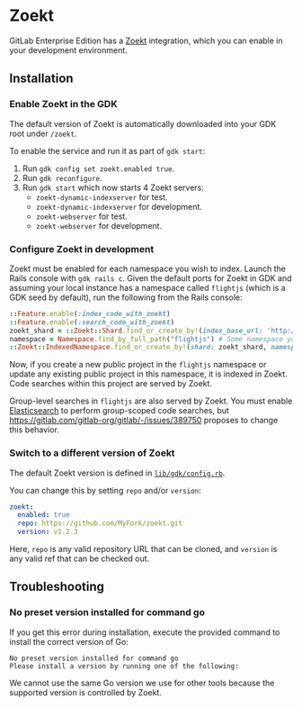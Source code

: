 # Zoekt

GitLab Enterprise Edition has a [Zoekt](https://github.com/sourcegraph/zoekt)
integration, which you can enable in your development environment.

## Installation

### Enable Zoekt in the GDK

The default version of Zoekt is automatically downloaded into your GDK root under `/zoekt`.

To enable the service and run it as part of `gdk start`:

1. Run `gdk config set zoekt.enabled true`.
1. Run `gdk reconfigure`.
1. Run `gdk start` which now starts 4 Zoekt servers:
   - `zoekt-dynamic-indexserver` for test.
   - `zoekt-dynamic-indexserver` for development.
   - `zoekt-webserver` for test.
   - `zoekt-webserver` for development.

### Configure Zoekt in development

Zoekt must be enabled for each namespace you wish to index. Launch the Rails
console with `gdk rails c`. Given the default ports for Zoekt in GDK and
assuming your local instance has a namespace called `flightjs` (which is a GDK
seed by default), run the following from the Rails console:

```ruby
::Feature.enable(:index_code_with_zoekt)
::Feature.enable(:search_code_with_zoekt)
zoekt_shard = ::Zoekt::Shard.find_or_create_by!(index_base_url: 'http://127.0.0.1:6080/', search_base_url: 'http://127.0.0.1:6090/')
namespace = Namespace.find_by_full_path("flightjs") # Some namespace you want to enable
::Zoekt::IndexedNamespace.find_or_create_by!(shard: zoekt_shard, namespace: namespace.root_ancestor)
```

Now, if you create a new public project in the `flightjs` namespace or update
any existing public project in this namespace, it is indexed in Zoekt. Code
searches within this project are served by Zoekt.

Group-level searches in `flightjs` are also served by Zoekt. You must
enable [Elasticsearch](elasticsearch.md) to perform group-scoped code searches,
but <https://gitlab.com/gitlab-org/gitlab/-/issues/389750> proposes to change this behavior.

### Switch to a different version of Zoekt

The default Zoekt version is defined in [`lib/gdk/config.rb`](../../lib/gdk/config.rb).

You can change this by setting `repo` and/or `version`:

```yaml
zoekt:
  enabled: true
  repo: https://github.com/MyFork/zoekt.git
  version: v1.2.3
```

Here, `repo` is any valid repository URL that can be cloned, and
`version` is any valid ref that can be checked out.

## Troubleshooting

### No preset version installed for command go

If you get this error during installation, execute the provided command
to install the correct version of Go:

```plaintext
No preset version installed for command go
Please install a version by running one of the following:
```

We cannot use the same Go version we use for other tools because the supported
version is controlled by Zoekt.
